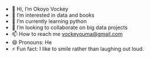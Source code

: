 - 👋 Hi, I’m Okoyo Vockey
- 👀 I’m interested in data and books
- 🌱 I’m currently learning python
- 💞️ I’m looking to collaborate on big data projects
- 📫 How to reach me vockeyouma@gmail.com
- 😄 Pronouns: He
- ⚡ Fun fact: I like to smile rather than laughing out loud.

<!---
Cap3tain/Cap3tain is a ✨ special ✨ repository because its `README.md` (this file) appears on your GitHub profile.
You can click the Preview link to take a look at your changes.
--->
